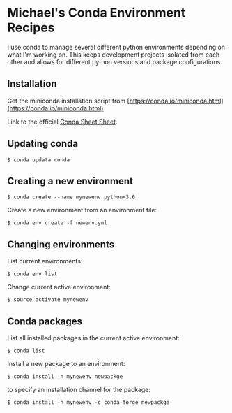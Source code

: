 # Michael's Conda Environment Recipes

I use conda to manage several different python environments depending on what I'm working on.  This keeps development projects isolated from each other and allows for different python versions and package configurations.

## Installation

Get the miniconda installation script from [https://conda.io/miniconda.html](https://conda.io/miniconda.html)

Link to the official [Conda Sheet Sheet](https://conda.io/docs/_downloads/conda-cheatsheet.pdf).

## Updating conda

```
$ conda updata conda
```

## Creating a new environment

```
$ conda create --name mynewenv python=3.6
```

Create a new environment from an environment file:

```
$ conda env create -f newenv.yml
```

## Changing environments

List current environments:

```
$ conda env list
```

Change current active environment:

```
$ source activate mynewenv
```

## Conda packages

List all installed packages in the current active environment:

```
$ conda list
```

Install a new package to an environment:

```
$ conda install -n mynewenv newpackge
```

to specify an installation channel for the package:

```
$ conda install -n mynewenv -c conda-forge newpackge
```
